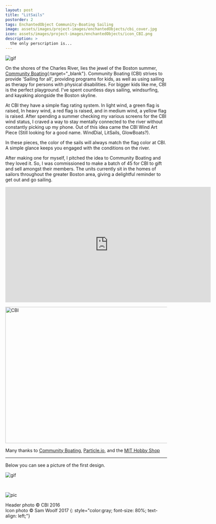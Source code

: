 ```yaml
---
layout: post
title: "LitSails"
postorder: 2
tags: EnchantedObject Community-Boating Sailing
image: assets/images/project-images/enchantedObjects/cbi_cover.jpg
icon: assets/images/project-images/enchantedObjects/icon_CBI.png
description: >
  the only perscription is...
---
```


![gif](../assets/images/project-images/enchantedObjects/cbi.gif)

On the shores of the Charles River, lies the jewel of the Boston summer, [Community Boating](https://www.community-boating.org/){:target="_blank"}. Community Boating (CBI) strives to provide 'Sailing for all', providing programs for kids, as well as using sailing as therapy for persons with physical disabilities. For bigger kids like me, CBI is the perfect playground. I've spent countless days sailing, windsurfing, and kayaking alongside the Boston skyline.

At CBI they have a simple flag rating system. In light wind, a green flag is raised, In heavy wind, a red flag is raised, and in medium wind, a yellow flag is raised. After spending a summer checking my various screens for the CBI wind status, I craved a way to stay mentally connected to the river without constantly picking up my phone. Out of this idea came the CBI Wind Art Piece (Still looking for a good name. WindDial, LitSails, GlowBoats?). 

In these pieces, the color of the sails will always match the flag color at CBI. A simple glance keeps you engaged with the conditions on the river.

After making one for myself, I pitched the idea to Community Boating and they loved it. So, I was commissioned to make a batch of 45 for CBI to gift and sell amongst their members. The units currently sit in the homes of sailors throughout the greater Boston area, giving a delightful reminder to get out and go sailing.

<iframe width="640" height="360" src="https://www.youtube.com/embed/Vok9ZmxPGKw?rel=0" frameborder="0" allowfullscreen></iframe>

<a data-flickr-embed="true"  href="https://www.flickr.com/photos/141235365@N08/albums/72157661391728348" title="CBI"><img src="https://farm5.staticflickr.com/4484/37610861082_fcfd089da9_z.jpg" width="640" height="425" alt="CBI"></a><script async src="//embedr.flickr.com/assets/client-code.js" charset="utf-8"></script>

Many thanks to [Community Boating](https://www.community-boating.org/), [Particle.io](https://www.particle.io/), and the [MIT Hobby Shop](https://studentlife.mit.edu/hobbyshop)

<hr>

Below you can see a picture of the first design.  

![gif](../assets/images/project-images/CBI/CBIClock.gif)

<br>

![pic](../assets/images/project-images/enchantedObjects/CBIoldnew.jpg)

Header photo &copy; CBI 2016<br>
Icon photo &copy; Sam Woolf 2017
{: style="color:gray; font-size: 80%; text-align: left;"}
